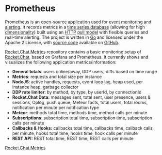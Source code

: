 # Prometheus

Prometheus is an open-source application used for [event monitoring](https://en.wikipedia.org/wiki/Event\_monitoring) and [alerting](https://en.wikipedia.org/wiki/Alert\_messaging). It records metrics in a [time series database](https://en.wikipedia.org/wiki/Time\_series\_database) (allowing for high [dimensionality](https://en.wikipedia.org/wiki/Dimension\_\(metadata\))) built using an [HTTP](https://en.wikipedia.org/wiki/HTTP) [pull model](https://en.wikipedia.org/wiki/Pull\_technology) with flexible queries and real-time alerting. The project is written in [Go](https://en.wikipedia.org/wiki/Go\_\(programming\_language\)) and licensed under the Apache 2 License, with [source code](https://en.wikipedia.org/wiki/Source\_code) available on [GitHub](https://en.wikipedia.org/wiki/GitHub).&#x20;

[Rocket.Chat.Metrics](https://github.com/RocketChat/Rocket.Chat.Metrics) repository contains a basic monitoring setup of [Rocket.Chat](https://github.com/RocketChat/Rocket.Chat), based on Grafana and Prometheus. It currently shows and visualizes the following application metrics/information:

* **General totals**: users online/away, DDP users, diffs based on time range
* **Metrics**: requests and total size per instance
* **NodeJS**: active handles, requests, event loop lag, heap used, per instance heap, garbage collector
* **DDP rate limiter**: by method, by type, by userId, by connectionId
* **Rocket.Chat Data:** messages sent, total sent, user presence, users & sessions, Oplog, push queue, Meteor facts, total users, total rooms, notification per minute per notification type
* **Meteor**: methods total time, methods time, method calls per minute
* **Subscriptions**: subscription total time, subscription time, subscription calls per minute
* **Callbacks & Hooks:** callbacks total time, callbacks time, callback calls per minute, hooks total time, hooks time, hook calls per minute
* **REST API:** REST total time, REST time, REST calls per minute

[Rocket.Chat.Metrics](https://github.com/RocketChat/Rocket.Chat.Metrics)
